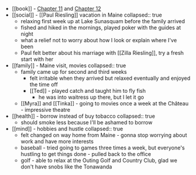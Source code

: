 - [[book]] - [Chapter 11](https://standardebooks.org/ebooks/sinclair-lewis/babbitt/text/chapter-11) and [Chapter 12](https://standardebooks.org/ebooks/sinclair-lewis/babbitt/text/chapter-12)
- [[social]] - [[Paul Riesling]] vacation in Maine
  collapsed:: true
	- relaxing first week up at Lake Sunasquam before the family arrived
	- fished and hiked in the mornings, played poker with the guides at night
	- what a relief not to worry about how I look or explain where I've been
	- Paul felt better about his marriage with [[Zilla Riesling]], try a fresh start with her
- [[family]] - Maine visit, movies
  collapsed:: true
	- family came up for second and third weeks
		- felt irritable when they arrived but relaxed eventually and enjoyed the time off
		- [[Ted]] - played catch and taught him to fly fish
			- he was into waitress up there, but I let it go
	- [[Myra]] and [[Tinka]] - going to movies once a week at the Château - impressive theatre
- [[health]] - borrow instead of buy tobacco
  collapsed:: true
	- should smoke less because I'll be ashamed to borrow
- [[mind]] - hobbies and hustle
  collapsed:: true
	- felt changed on way home from Maine - gonna stop worrying about work and have more interests
	- baseball - tried going to games three times a week, but everyone's hustling to get things done - pulled back to the office
	- golf - able to relax at the Outing Golf and Country Club, glad we don't have snobs like the Tonawanda